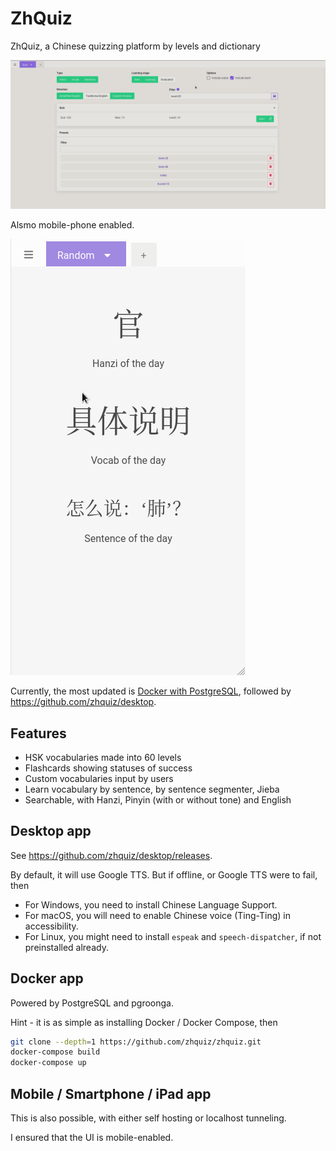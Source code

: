 # ZhQuiz

ZhQuiz, a Chinese quizzing platform by levels and dictionary

![web](/docs/zhquiz-web.gif)

Alsmo mobile-phone enabled.

![mobile](/docs/zhquiz-mobile.gif)

Currently, the most updated is [Docker with PostgreSQL](/docker-compose.yml), followed by <https://github.com/zhquiz/desktop>.

## Features

- HSK vocabularies made into 60 levels
- Flashcards showing statuses of success
- Custom vocabularies input by users
- Learn vocabulary by sentence, by sentence segmenter, Jieba
- Searchable, with Hanzi, Pinyin (with or without tone) and English

## Desktop app

See <https://github.com/zhquiz/desktop/releases>.

By default, it will use Google TTS. But if offline, or Google TTS were to fail, then

- For Windows, you need to install Chinese Language Support.
- For macOS, you will need to enable Chinese voice (Ting-Ting) in accessibility.
- For Linux, you might need to install `espeak` and `speech-dispatcher`, if not preinstalled already.

## Docker app

Powered by PostgreSQL and pgroonga.

Hint - it is as simple as installing Docker / Docker Compose, then

```sh
git clone --depth=1 https://github.com/zhquiz/zhquiz.git
docker-compose build
docker-compose up
```

## Mobile / Smartphone / iPad app

This is also possible, with either self hosting or localhost tunneling.

I ensured that the UI is mobile-enabled.
